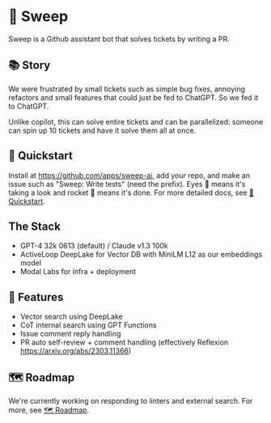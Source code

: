 # :broom: Sweep

Sweep is a Github assistant bot that solves tickets by writing a PR.

## 📚 Story

We were frustrated by small tickets such as simple bug fixes, annoying refactors and small features that could just be fed to ChatGPT. So we fed it to ChatGPT.

Unlike copilot, this can solve entire tickets and can be parallelized: someone can spin up 10 tickets and have it solve them all at once. 

## 🚀 Quickstart
Install at https://github.com/apps/sweep-ai, add your repo, and make an issue such as "Sweep: Write tests" (need the prefix). Eyes :eyes: means it's taking a look and rocket 🚀 means it's done. For more detailed docs, see [🚀 Quickstart](https://docs.sweep.dev/start).

## The Stack
- GPT-4 32k 0613 (default) / Claude v1.3 100k
- ActiveLoop DeepLake for Vector DB with MiniLM L12 as our embeddings model
- Modal Labs for infra + deployment

## 🌠 Features
* Vector search using DeepLake
* CoT internal search using GPT Functions
* Issue comment reply handling
* PR auto self-review + comment handling (effectively Reflexion https://arxiv.org/abs/2303.11366)

## 🗺️ Roadmap
We're currently working on responding to linters and external search. For more, see [🗺️ Roadmap](https://docs.sweep.dev/roadmap).
